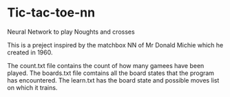 # Tic-tac-toe-nn
Neural Network to play Noughts and crosses

This is a preject inspired by the matchbox NN of Mr Donald Michie which he created in 1960.

The count.txt file contains the count of how many gamees have been played.
The boards.txt file comtains all the board states that the program has encountered.
The learn.txt has the board state and possible moves list on which it trains.
